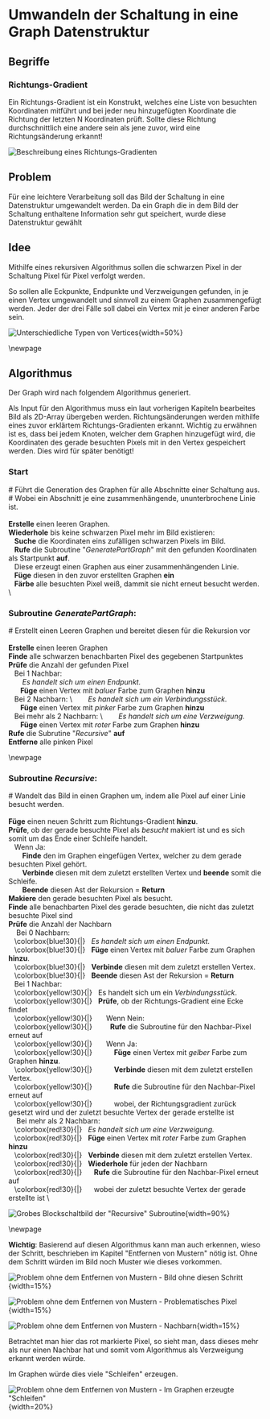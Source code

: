 # Umwandeln der Schaltung in eine Graph Datenstruktur

## Begriffe

### Richtungs-Gradient
Ein Richtungs-Gradient ist ein Konstrukt, welches eine Liste von besuchten Koordinaten mitführt und bei jeder neu hinzugefügten Koordinate die Richtung der letzten N Koordinaten prüft. Sollte diese Richtung durchschnittlich eine andere sein als jene zuvor, wird eine Richtungsänderung erkannt!

![Beschreibung eines Richtungs-Gradienten](.\Dateien\RichtungsGradient.png) 

## Problem
Für eine leichtere Verarbeitung soll das Bild der Schaltung in eine Datenstruktur umgewandelt werden. Da ein Graph die in dem Bild der Schaltung enthaltene Information sehr gut speichert, wurde diese Datenstruktur gewählt

## Idee
Mithilfe eines rekursiven Algorithmus sollen die schwarzen Pixel in der Schaltung Pixel für Pixel verfolgt werden.

So sollen alle Eckpunkte, Endpunkte und Verzweigungen gefunden, in je einen Vertex umgewandelt und sinnvoll zu einem Graphen zusammengefügt werden. Jeder der drei Fälle soll dabei ein Vertex mit je einer anderen Farbe sein.

![Unterschiedliche Typen von Vertices](.\Dateien\SchaltungBild1.png){width=50%}

<!--
## Umsetzung

![Beispiel Szenario](.\Dateien\AlgorithmusBild1.png){width=60%}

![Der von oben generierte Graph bei den einzelnen Zwischenschritten](.\Dateien\AlgorithmusBild2.png){width=60%}
-->
\newpage

## Algorithmus

Der Graph wird nach folgendem Algorithmus generiert.

Als Input für den Algorithmus muss ein laut vorherigen Kapiteln bearbeites Bild als 2D-Array übergeben werden.
Richtungsänderungen werden mithilfe eines zuvor erklärtem Richtungs-Gradienten erkannt.
Wichtig zu erwähnen ist es, dass bei jedem Knoten, welcher dem Graphen hinzugefügt wird, die Koordinaten des gerade besuchten Pixels mit in den Vertex gespeichert werden. Dies wird für später benötigt!


### Start
\# Führt die Generation des Graphen für alle Abschnitte einer Schaltung aus. \
\# Wobei ein Abschnitt je eine zusammenhängende, ununterbrochene Linie ist. \
\
**Erstelle** einen leeren Graphen.\
**Wiederhole** bis keine schwarzen Pixel mehr im Bild existieren: \
&nbsp;&nbsp;&nbsp;**Suche** die Koordinaten eins zufälligen schwarzen Pixels im Bild. \
&nbsp;&nbsp;&nbsp;**Rufe** die Subroutine "*GeneratePartGraph*" mit den gefunden Koordinaten als Startpunkt **auf**. \
&nbsp;&nbsp;&nbsp;Diese erzeugt einen Graphen aus einer zusammenhängenden Linie. \
&nbsp;&nbsp;&nbsp;**Füge** diesen in den zuvor erstellten Graphen **ein**\
&nbsp;&nbsp;&nbsp;**Färbe** alle besuchten Pixel weiß, dammit sie nicht erneut besucht werden. \


### Subroutine *GeneratePartGraph*:
\# Erstellt einen Leeren Graphen und bereitet diesen für die Rekursion vor \
\
**Erstelle** einen leeren Graphen \
**Finde** alle schwarzen benachbarten Pixel des gegebenen Startpunktes \
**Prüfe** die Anzahl der gefunden Pixel \
&nbsp;&nbsp;&nbsp;Bei 1 Nachbar: \
&nbsp;&nbsp;&nbsp;&nbsp;&nbsp;&nbsp; _Es handelt sich um einen Endpunkt._ \
&nbsp;&nbsp;&nbsp;&nbsp;&nbsp;&nbsp;**Füge** einen Vertex mit *baluer* Farbe zum Graphen **hinzu** \
&nbsp;&nbsp;&nbsp;Bei 2 Nachbarn: \ 
&nbsp;&nbsp;&nbsp;&nbsp;&nbsp;&nbsp; _Es handelt sich um ein Verbindungsstück._ \
&nbsp;&nbsp;&nbsp;&nbsp;&nbsp;&nbsp;**Füge** einen Vertex mit *pinker* Farbe zum Graphen **hinzu** \
&nbsp;&nbsp;&nbsp;Bei mehr als 2 Nachbarn: \ 
&nbsp;&nbsp;&nbsp;&nbsp;&nbsp;&nbsp; _Es handelt sich um eine Verzweigung._ \
&nbsp;&nbsp;&nbsp;&nbsp;&nbsp;&nbsp;**Füge** einen Vertex mit *roter* Farbe zum Graphen **hinzu** \
**Rufe** die Subrutine "*Recursive*" **auf** \
**Entferne** alle pinken Pixel

\newpage

### Subroutine *Recursive*:
\# Wandelt das Bild in einen Graphen um, indem alle Pixel auf einer Linie besucht werden.\
\
**Füge** einen neuen Schritt zum Richtungs-Gradient **hinzu**. \
**Prüfe**, ob der gerade besuchte Pixel als *besucht* makiert ist und es sich somit um das Ende einer Schleife handelt. \
&nbsp;&nbsp;&nbsp;Wenn Ja: \
&nbsp;&nbsp;&nbsp;&nbsp;&nbsp;&nbsp; **Finde** den im Graphen eingefügen Vertex, welcher zu dem gerade besuchten Pixel gehört. \
&nbsp;&nbsp;&nbsp;&nbsp;&nbsp;&nbsp; **Verbinde** diesen mit dem zuletzt erstellten Vertex und **beende** somit die Schleife. \
&nbsp;&nbsp;&nbsp;&nbsp;&nbsp;&nbsp; **Beende** diesen Ast der Rekursion = **Return** \
**Makiere** den gerade besuchten Pixel als besucht. \
**Finde** alle benachbarten Pixel des gerade besuchten, die nicht das zuletzt besuchte Pixel sind \
**Prüfe** die Anzahl der Nachbarn \
&nbsp;&nbsp;&nbsp; Bei 0 Nachbarn: \
&nbsp;&nbsp;&nbsp;\colorbox{blue!30}{|}&nbsp;&nbsp; _Es handelt sich um einen Endpunkt._ \
&nbsp;&nbsp;&nbsp;\colorbox{blue!30}{|}&nbsp;&nbsp; **Füge** einen Vertex mit *baluer* Farbe zum Graphen **hinzu**. \
&nbsp;&nbsp;&nbsp;\colorbox{blue!30}{|}&nbsp;&nbsp; **Verbinde** diesen mit dem zuletzt erstellen Vertex. \
&nbsp;&nbsp;&nbsp;\colorbox{blue!30}{|}&nbsp;&nbsp; **Beende** diesen Ast der Rekursion = **Return** \
&nbsp;&nbsp;&nbsp;Bei 1 Nachbar: \
&nbsp;&nbsp;&nbsp;\colorbox{yellow!30}{|}&nbsp;&nbsp; Es handelt sich um ein *Verbindungsstück*. \
&nbsp;&nbsp;&nbsp;\colorbox{yellow!30}{|}&nbsp;&nbsp; **Prüfe**, ob der Richtungs-Gradient eine Ecke findet \
&nbsp;&nbsp;&nbsp;\colorbox{yellow!30}{|}&nbsp;&nbsp;&nbsp;&nbsp; &nbsp;&nbsp;Wenn Nein: \
&nbsp;&nbsp;&nbsp;\colorbox{yellow!30}{|}&nbsp;&nbsp;&nbsp;&nbsp;&nbsp;&nbsp;&nbsp;&nbsp; **Rufe** die Subroutine für den Nachbar-Pixel erneut auf \
&nbsp;&nbsp;&nbsp;\colorbox{yellow!30}{|}&nbsp;&nbsp;&nbsp;&nbsp;&nbsp;&nbsp; Wenn Ja: \
&nbsp;&nbsp;&nbsp;\colorbox{yellow!30}{|}&nbsp;&nbsp;&nbsp;&nbsp;&nbsp;&nbsp;&nbsp;&nbsp;&nbsp;&nbsp; **Füge** einen Vertex mit *gelber* Farbe zum Graphen **hinzu**. \
&nbsp;&nbsp;&nbsp;\colorbox{yellow!30}{|}&nbsp;&nbsp;&nbsp;&nbsp;&nbsp;&nbsp;&nbsp;&nbsp;&nbsp;&nbsp; **Verbinde** diesen mit dem zuletzt erstellen Vertex. \
&nbsp;&nbsp;&nbsp;\colorbox{yellow!30}{|}&nbsp;&nbsp;&nbsp;&nbsp;&nbsp;&nbsp;&nbsp;&nbsp;&nbsp;&nbsp; **Rufe** die Subroutine für den Nachbar-Pixel erneut auf \
&nbsp;&nbsp;&nbsp;\colorbox{yellow!30}{|}&nbsp;&nbsp;&nbsp;&nbsp;&nbsp;&nbsp;&nbsp;&nbsp;&nbsp;&nbsp; wobei, der Richtungsgradient zurück gesetzt wird und der zuletzt besuchte Vertex der gerade erstellte ist \
&nbsp;&nbsp;&nbsp; Bei mehr als 2 Nachbarn: \
&nbsp;&nbsp;&nbsp;\colorbox{red!30}{|}&nbsp;&nbsp; _Es handelt sich um eine Verzweigung._ \
&nbsp;&nbsp;&nbsp;\colorbox{red!30}{|}&nbsp;&nbsp; **Füge** einen Vertex mit *roter* Farbe zum Graphen **hinzu** \
&nbsp;&nbsp;&nbsp;\colorbox{red!30}{|}&nbsp;&nbsp; **Verbinde** diesen mit dem zuletzt erstellen Vertex. \
&nbsp;&nbsp;&nbsp;\colorbox{red!30}{|}&nbsp;&nbsp; **Wiederhole** für jeden der Nachbarn \
&nbsp;&nbsp;&nbsp;\colorbox{red!30}{|}&nbsp;&nbsp;&nbsp;&nbsp;&nbsp; **Rufe** die Subroutine für den Nachbar-Pixel erneut auf \
&nbsp;&nbsp;&nbsp;\colorbox{red!30}{|}&nbsp;&nbsp;&nbsp;&nbsp;&nbsp; wobei der zuletzt besuchte Vertex der gerade erstellte ist \

![Grobes Blockschaltbild der "Recursive" Subroutine](.\Dateien\AlgorithmusBlockschaltbild.png){width=90%}

\newpage

**Wichtig**: Basierend auf diesen Algorithmus kann man auch erkennen, wieso der Schritt, beschrieben im Kapitel "Entfernen von Mustern" nötig ist. Ohne dem Schritt würden im Bild noch Muster wie dieses vorkommen.

![Problem ohne dem Entfernen von Mustern - Bild ohne diesen Schritt](.\Dateien\ProblemMitEcken1){width=15%}

![Problem ohne dem Entfernen von Mustern - Problematisches Pixel](.\Dateien\ProblemMitEcken2){width=15%}

![Problem ohne dem Entfernen von Mustern - Nachbarn](.\Dateien\ProblemMitEcken3){width=15%}

Betrachtet man hier das rot markierte Pixel, so sieht man, dass dieses mehr als nur einen Nachbar hat und somit vom Algorithmus als Verzweigung erkannt werden würde.

Im Graphen würde dies viele "Schleifen" erzeugen.

![Problem ohne dem Entfernen von Mustern - Im Graphen erzeugte "Schleifen" ](.\Dateien\ProblemMitEcken4){width=20%}

<!---
```
erstelle ein leeres Graph Objekt
while - es existieren noch schwarze Pixel im Bild
	finde die Koordinaten eines zufälligen schwarzen Pixels
	führe "generatePartGraph" mit gefunden Koordinaten aus
	führe den generierten Graphen mit dem zuvor erstellen zusammen
	färbe alle besuchten Pixel weiß
```
-->
<!---
```
subroutine "generatePartGraph"(startPoint):

	finde alle schwarzen benachbarten Pixel des gegebenen Startpunktes

	je nach Anzahl der gefunden Pixel
	 	1 Nachbar:Endpunkt
			füge einen Vertex mit der blauen Farbe hinzu
	 	2 Nachbarn:Ein normales Verbindungsstück
		 	füge einen Vertex mit der pinken Farbe hinzu
	 	mehr als 2 Nachbarn:Eine Verzweigung
			füge einen Vertex mit der roter Farbe hinzu

	rufe die Subroutine "rekursiv" auf mit:
		currentPixel = startPunkt
		lastPixel = [0,0]
		lastGraphNode = zuvor erzeugter Vertex
		directionGradient = neuer Richtungs Gradient

	return erstellen Graph und besuchte Pixel

```
-->
<!--
```
subroutine "rekursiv"(currentPixel,lastPixel,lastGraphNode,directionGradient)
	füge einen neuen Schritt zum Richtungs-Gradient hinzu

	prüfe ob der gereade besuchte Pixel bereits zuvor besucht wurde
		wenn ja ->
			verbinde den Verbindungs-Vertex mit dem letzt erstellten Vertex
			return

	markiere den gerade besuchten Pixel als besucht

	hole alle zum gerade besuchten Pixel benachbarten Pixel
		jedoch nicht den zuvor besuchten Pixel

	je nach Anzahl der Nachbarn:
		0 Nachbarn: Endpunkt
			füge einen Endpunkt-Vertex zum Graphen hinzu
			verbinde diesen mit dem zuletzt erstellen Vertex

		1 Nachbar: einfache Verbindungslinie
			prüfe ob der Richtungs-Gradient eine Ecke findet
				wenn ja ->
					füge einen Eckpunkt-Vertex  zum Graphen hinzu
					verbinde diesen mit dem zuletzt erstellen Vertex
					rufe die Subroutine "rekursiv" auf mit:
						currentPixel = Nachbar-Pixel
						lastPixel = gerade besuchter Pixel
						lastGraphNode = gerade erstellter Vertex
						directionGradient = neuer Richtungs-Gradient
				wenn nein -> 
	            	rufe die Subroutine "rekursiv" auf mit:
						currentPixel = Nachbar-Pixel
						lastPixel = gerade besuchter Pixel
						lastGraphNode = zuletzt erstellter Vertex
						directionGradient = Richtungs-Gradient
		mehr als 1 Nachbar:
			füge dem Graphen einen Verzweigungs-Vertex und
			verbinde diesen mit dem zuletzt erstellen Vertex
	
	        für jeden Nachbar:
	        	rufe die Subroutine "rekursiv" auf mit:
					currentPixel = Nachbar-Pixel
					lastPixel = gerade besuchter Pixel
					lastGraphNode = gerade erstellter Vertex
					directionGradient = Richtungs-Gradient
```
-->